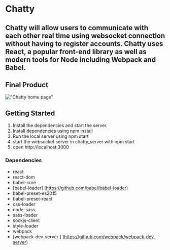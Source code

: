 
# Chatty
## Chatty will allow users to communicate with each other real time using websocket connection without having to register accounts. Chatty uses React, a popular front-end library as well as modern tools for Node including Webpack and Babel.


## Final Product
!["Chatty home page"](https://github.com/josekhon/Chatty/blob/master/docs/chatty-home.png?raw=true)

## Getting Started
1. Install the dependencies and start the server.
2. Install dependencies using npm install
3. Run the local server using npm start
4. start the websocket server in chatty_server with npm start
4. open http://localhost:3000



### Dependencies
- react
- react-dom
- babel-core
- [babel-loader] (https://github.com/babel/babel-loader)
- babel-preset-es2015
- babel-preset-react
- css-loader
- node-sass
- sass-loader
- sockjs-client
- style-loader
- webpack
- [webpack-dev-server ] (https://github.com/webpack/webpack-dev-server)

